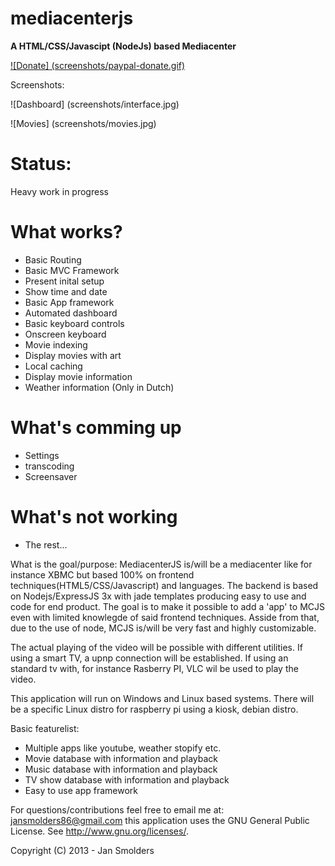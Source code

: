 mediacenterjs
=============

__A HTML/CSS/Javascipt (NodeJs) based Mediacenter__

[![Donate] (screenshots/paypal-donate.gif)](https://www.paypal.com/cgi-bin/webscr?cmd=_s-xclick&hosted_button_id=DHV3M4SST8C5L)


Screenshots: 

![Dashboard] (screenshots/interface.jpg)

![Movies] (screenshots/movies.jpg)

Status: 
=======

Heavy work in progress
		
What works?
===========

* Basic Routing
* Basic MVC Framework
* Present inital setup
* Show time and date
* Basic App framework
* Automated dashboard
* Basic keyboard controls
* Onscreen keyboard
* Movie indexing
* Display movies with art
* Local caching
* Display movie information
* Weather information (Only in Dutch)

What's comming up
=================

* Settings
* transcoding
* Screensaver 

What's not working
==================

* The rest...


What is the goal/purpose:
MediacenterJS is/will be a mediacenter like for instance XBMC but based 100% on frontend techniques(HTML5/CSS/Javascript) and languages.
The backend is based on Nodejs/ExpressJS 3x with jade templates producing easy to use and code for end product. 
The goal is to make it possible to add a 'app' to MCJS even with limited knowlegde of said frontend techniques.
Asside from that, due to the use of node, MCJS is/will be very fast and highly customizable.

The actual playing of the video will be possible with different utilities. 
If using a smart TV, a upnp connection will be established. If using an standard tv with, for instance Rasberry PI, VLC wil be used to play the video. 

This application will run on Windows and Linux based systems. 
There will be a specific Linux distro for raspberry pi using a kiosk, debian distro.

Basic featurelist:

* Multiple apps like youtube, weather stopify etc.
* Movie database with information and playback
* Music database with information and playback
* TV show database with information and playback 
* Easy to use app framework
 
For questions/contributions feel free to email me at: jansmolders86@gmail.com
this application uses the GNU General Public License. See <http://www.gnu.org/licenses/>.

Copyright (C) 2013 - Jan Smolders
